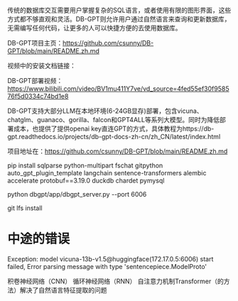 # 

传统的数据库交互需要用户掌握复杂的SQL语言，或者使用有限的图形界面，这些方式都不够直观和灵活。DB-GPT则允许用户通过自然语言来查询和更新数据库，无需编写任何代码，让更多的人可以快捷方便的去使用数据库。

DB-GPT项目主页：https://github.com/csunny/DB-GPT/blob/main/README.zh.md

视频中的安装文档链接：

DB-GPT部署视频：https://www.bilibili.com/video/BV1mu411Y7ve/vd_source=4fed55ef30f958576f5d0334c74bd1e8

DB-GPT支持大部分LLM在本地环境(6-24GB显存)部署，包含vicuna、chatglm、guanaco、gorilla、falcon和GPT4ALL等系列大模型。同时为降低部署成本，也提供了提供openai key直连GPT的方式，具体教程为https://db-gpt.readthedocs.io/projects/db-gpt-docs-zh-cn/zh_CN/latest/index.html 

 项目地址在：https://github.com/csunny/DB-GPT/blob/main/README.zh.md

 pip install sqlparse python-multipart fschat gitpython auto_gpt_plugin_template langchain sentence-transformers alembic accelerate protobuf==3.19.0 duckdb chardet pymysql

 python dbgpt/app/dbgpt_server.py --port 6006


git lfs install


# 中途的错误

Exception: model vicuna-13b-v1.5@huggingface(172.17.0.5:6006) start failed, Error parsing message with type 'sentencepiece.ModelProto'


积卷神经网络（CNN）
循环神经网络（RNN）
自注意力机制Transformer（的方法）解决了自然语言特征提取的问题